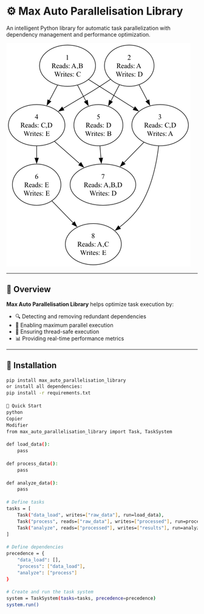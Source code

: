 # ⚙️ Max Auto Parallelisation Library

An intelligent Python library for automatic task parallelization with dependency management and performance optimization.

![Task System Example](images/task_system_max_parallel.png)

---

## 📘 Overview

**Max Auto Parallelisation Library** helps optimize task execution by:
- 🔍 Detecting and removing redundant dependencies
- 🧵 Enabling maximum parallel execution
- 🔐 Ensuring thread-safe execution
- 📊 Providing real-time performance metrics

---

## 🚀 Installation

```bash
pip install max_auto_parallelisation_library
or install all dependencies:
pip install -r requirements.txt

🧪 Quick Start
python
Copier
Modifier
from max_auto_parallelisation_library import Task, TaskSystem

def load_data():
    pass

def process_data():
    pass

def analyze_data():
    pass

# Define tasks
tasks = [
    Task("data_load", writes=["raw_data"], run=load_data),
    Task("process", reads=["raw_data"], writes=["processed"], run=process_data),
    Task("analyze", reads=["processed"], writes=["results"], run=analyze_data)
]

# Define dependencies
precedence = {
    "data_load": [],
    "process": ["data_load"],
    "analyze": ["process"]
}

# Create and run the task system
system = TaskSystem(tasks=tasks, precedence=precedence)
system.run()


